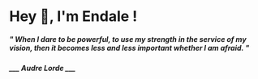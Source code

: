 <h1 title="head"> Hey 👋, I'm Endale !</h1>

**<h5><i>" When I dare to be powerful, to use my strength in the service of my vision, then it becomes less and less important whether I am afraid. "</i></h5>**

*<b>___ Audre Lorde ___</b>*
